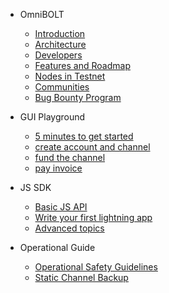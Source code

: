 - OmniBOLT 
    - [Introduction](README.md) 
    - [Architecture](Architecture.md) 
    - [Developers](OBD-README.md) 
    - [Features and Roadmap](features.md)
    - [Nodes in Testnet](nodes-in-testnet.md)
    - [Communities](communities.md)
    - [Bug Bounty Program](bug-bounty-program.md)

- GUI Playground
    - [5 minutes to get started](GUI-tool.md) 
    - [create account and channel](gui-account-channel.md)
    - [fund the channel](gui-fund-channel.md)
    - [pay invoice](gui-pay-invoice.md)

- JS SDK
    - [Basic JS API](js-sdk.md) 
    - [Write your first lightning app](js-sdk-5mins.md) 
    - [Advanced topics](advanced.md) 

- Operational Guide
    - [Operational Safety Guidelines](safety-guidelines.md) 
    - [Static Channel Backup](static-channel-backup.md) 


